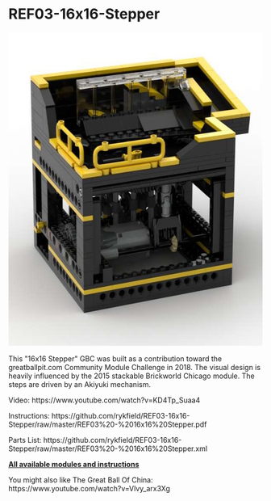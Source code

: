 <a name="README"></a>
# REF03-16x16-Stepper
<img width="600" height="621" src="https://raw.githubusercontent.com/rykfield/REF03-16x16-Stepper/master/REF03%20-%2016x16%20Stepper.jpg">
<BR>

This "16x16 Stepper" GBC was built as a contribution toward the greatballpit.com Community Module Challenge in 2018.  The visual design is heavily influenced by the 2015 stackable Brickworld Chicago module.  The steps are driven by an Akiyuki mechanism.


<P>Video: https://www.youtube.com/watch?v=KD4Tp_Suaa4
<P>Instructions: https://github.com/rykfield/REF03-16x16-Stepper/raw/master/REF03%20-%2016x16%20Stepper.pdf
<P>Parts List: https://github.com/rykfield/REF03-16x16-Stepper/raw/master/REF03%20-%2016x16%20Stepper.xml

<P><a href="https://github.com/rykfield/REF00-Module-Overview"><B>All available modules and instructions</b></a>

<P>You might also like The Great Ball Of China: https://www.youtube.com/watch?v=Vlvy_arx3Xg